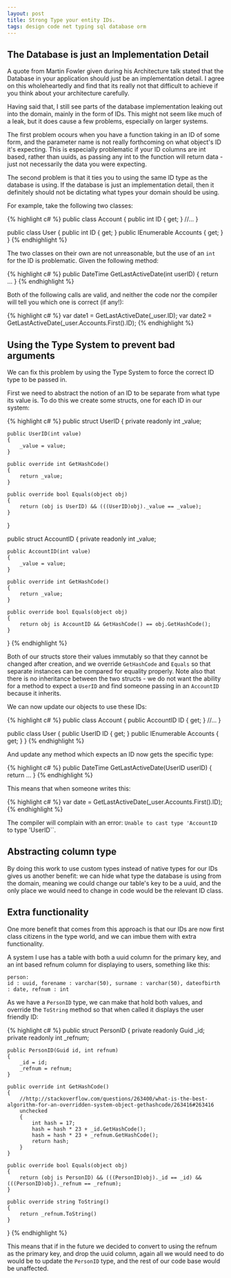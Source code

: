 ```yaml
---
layout: post
title: Strong Type your entity IDs.
tags: design code net typing sql database orm
---
```


## The Database is just an Implementation Detail

A quote from Martin Fowler given during his Architecture talk stated that the Database in your application should just be an implementation detail.  I agree on this wholeheartedly and find that its really not that difficult to achieve if you think about your architecture carefully.

Having said that, I still see parts of the database implementation leaking out into the domain, mainly in the form of IDs.  This might not seem like much of a leak, but it does cause a few problems, especially on larger systems.

The first problem ocours when you have a function taking in an ID of some form, and the parameter name is not really forthcoming on what object's ID it's expecting.  This is especially problematic if your ID columns are int based, rather than uuids, as passing any int to the function will return data - just not necessarily the data you were expecting.

The second problem is that it ties you to using the same ID type as the database is using.  If the database is just an implementation detail, then it definitely should not be dictating what types your domain should be using.

For example, take the following two classes:

{% highlight c# %}
public class Account
{
	public int ID { get; }
	//...
}

public class User
{
	public int ID { get; }
	public IEnumerable<Account> Accounts { get; }
}
{% endhighlight %}

The two classes on their own are not unreasonable, but the use of an `int` for the ID is problematic.  Given the following method:

{% highlight c# %}
public DateTime GetLastActiveDate(int userID)
{
	return ...
}
{% endhighlight %}

Both of the following calls are valid, and neither the code nor the compiler will tell you which one is correct (if any!):

{% highlight c# %}
var date1 = GetLastActiveDate(_user.ID);
var date2 = GetLastActiveDate(_user.Accounts.First().ID);
{% endhighlight %}


## Using the Type System to prevent bad arguments

We can fix this problem by using the Type System to force the correct ID type to be passed in.

First we need to abstract the notion of an ID to be separate from what type its value is.  To do this we create some structs, one for each ID in our system:

{% highlight c# %}
public struct UserID
{
	private readonly int _value;

	public UserID(int value)
	{
		_value = value;
	}

	public override int GetHashCode()
	{
		return _value;
	}

	public override bool Equals(object obj)
	{
		return (obj is UserID) && (((UserID)obj)._value == _value);
	}
}

public struct AccountID
{
	private readonly int _value;

	public AccountID(int value)
	{
		_value = value;
	}

	public override int GetHashCode()
	{
		return _value;
	}

	public override bool Equals(object obj)
	{
		return obj is AccountID && GetHashCode() == obj.GetHashCode();
	}
}
{% endhighlight %}

Both of our structs store their values immutably so that they cannot be changed after creation, and we override `GetHashCode` and `Equals` so that separate instances can be compared for equality properly.  Note also that there is no inheritance between the two structs - we do not want the ability for a method to expect a `UserID` and find someone passing in an `AccountID` because it inherits.

We can now update our objects to use these IDs:

{% highlight c# %}
public class Account
{
	public AccountID ID { get; }
	//...
}

public class User
{
	public UserID ID { get; }
	public IEnumerable<Account> Accounts { get; }
}
{% endhighlight %}

And update any method which expects an ID now gets the specific type:

{% highlight c# %}
public DateTime GetLastActiveDate(UserID userID)
{
	return ...
}
{% endhighlight %}

This means that when someone writes this:

{% highlight c# %}
var date = GetLastActiveDate(_user.Accounts.First().ID);
{% endhighlight %}

The compiler will complain with an error: `Unable to cast type 'AccountID` to type 'UserID``.

## Abstracting column type

By doing this work to use custom types instead of native types for our IDs gives us another benefit:  we can hide what type the database is using from the domain, meaning we could change our table's key to be a uuid, and the only place we would need to change in code would be the relevant ID class.

## Extra functionality

One more benefit that comes from this approach is that our IDs are now first class citizens in the type world, and we can imbue them with extra functionality.

A system I use has a table with both a uuid column for the primary key, and an int based refnum column for displaying to users, something like this:

	person:
	id : uuid, forename : varchar(50), surname : varchar(50), dateofbirth : date, refnum : int

As we have a `PersonID` type, we can make that hold both values, and override the `ToString` method so that when called it displays the user friendly ID:

{% highlight c# %}
public struct PersonID
{
	private readonly Guid _id;
	private readonly int _refnum;

	public PersonID(Guid id, int refnum)
	{
		_id = id;
		_refnum = refnum;
	}

	public override int GetHashCode()
	{
		//http://stackoverflow.com/questions/263400/what-is-the-best-algorithm-for-an-overridden-system-object-gethashcode/263416#263416
		unchecked
		{
			int hash = 17;
			hash = hash * 23 + _id.GetHashCode();
			hash = hash * 23 + _refnum.GetHashCode();
			return hash;
		}
	}

	public override bool Equals(object obj)
	{
		return (obj is PersonID) && (((PersonID)obj)._id == _id) && (((PersonID)obj)._refnum == _refnum);
	}

	public override string ToString()
	{
		return _refnum.ToString()
	}
}
{% endhighlight %}

This means that if in the future we decided to convert to using the refnum as the primary key, and drop the uuid column, again all we would need to do would be to update the `PersonID` type, and the rest of our code base would be unaffected.
